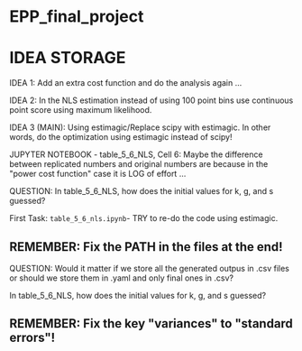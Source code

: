 # EPP_final_project

# IDEA STORAGE

IDEA 1: Add an extra cost function and do the analysis again ...

IDEA 2: In the NLS estimation instead of using 100 point bins use continuous point score using maximum likelihood.

IDEA 3 (MAIN): Using estimagic/Replace scipy with estimagic. In other words, do the optimization using estimagic instead of scipy!

JUPYTER NOTEBOOK - table_5_6_NLS, Cell 6: Maybe the difference between replicated numbers and original numbers are because in the "power cost function" case it is LOG of effort ...

QUESTION: In table_5_6_NLS, how does the initial values for k, g, and s guessed? 

First Task: `table_5_6_nls.ipynb`- TRY to re-do the code using estimagic.

## REMEMBER: Fix the PATH in the files at the end!



QUESTION: Would it matter if we store all the generated outpus in .csv files or should we store them in .yaml and only final ones in .csv?

In table_5_6_NLS, how does the initial values for k, g, and s guessed? 

## REMEMBER: Fix the key "variances" to "standard errors"!

